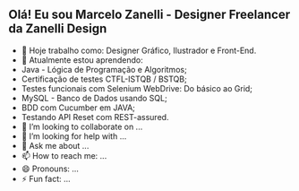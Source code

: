 ## Olá! Eu sou Marcelo Zanelli - Designer Freelancer da Zanelli Design



- 🔭 Hoje trabalho como: Designer Gráfico, Ilustrador e Front-End.
- 🌱 Atualmente estou aprendendo: 
- Java - Lógica de Programação e Algoritmos;
- Certificação de testes CTFL-ISTQB / BSTQB;
- Testes funcionais com Selenium WebDrive: Do básico ao Grid;
- MySQL - Banco de Dados usando SQL;
- BDD com Cucumber em JAVA;
- Testando API Reset com REST-assured.
- 👯 I’m looking to collaborate on ...
- 🤔 I’m looking for help with ...
- 💬 Ask me about ...
- 📫 How to reach me: ...
- 😄 Pronouns: ...
- ⚡ Fun fact: ...

